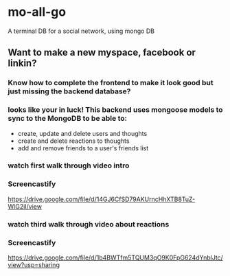 # mo-all-go
A terminal DB for a social network, using mongo DB

## Want to make a new myspace, facebook or linkin?

### Know how to complete the frontend to make it look good but just missing the backend database?

### looks like your in luck! This backend uses mongoose models to sync to the MongoDB to be able to:
* create, update and delete users and thoughts
* create and delete reactions to thoughts
* add and remove friends to a user's friends list

### watch first walk through video intro

### Screencastify
https://drive.google.com/file/d/14GJ6CfSD79AKUrncHhXTB8TuZ-WlG2iI/view

### watch third walk through video about reactions

### Screencastify
https://drive.google.com/file/d/1b4BWTfm5TQUM3qO9K0FpG624dYnblJtc/view?usp=sharing
